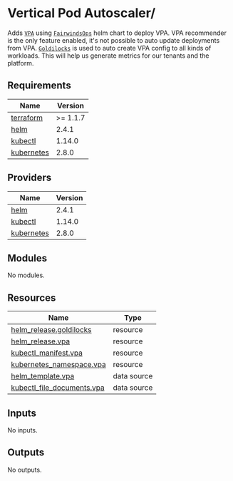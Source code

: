 # Vertical Pod Autoscaler/

Adds [`VPA`](https://github.com/kubernetes/autoscaler/tree/master/vertical-pod-autoscaler) using
[`FairwindsOps`](https://github.com/FairwindsOps/charts/tree/master/stable/vpa) helm chart to deploy VPA.
VPA recommender is the only feature enabled, it's not possible to auto update deployments from VPA.
[`Goldilocks`](https://github.com/FairwindsOps/charts/tree/master/stable/goldilocks) is used to auto create
VPA config to all kinds of workloads. This will help us generate metrics for our tenants and the platform.

## Requirements

| Name | Version |
|------|---------|
| <a name="requirement_terraform"></a> [terraform](#requirement\_terraform) | >= 1.1.7 |
| <a name="requirement_helm"></a> [helm](#requirement\_helm) | 2.4.1 |
| <a name="requirement_kubectl"></a> [kubectl](#requirement\_kubectl) | 1.14.0 |
| <a name="requirement_kubernetes"></a> [kubernetes](#requirement\_kubernetes) | 2.8.0 |

## Providers

| Name | Version |
|------|---------|
| <a name="provider_helm"></a> [helm](#provider\_helm) | 2.4.1 |
| <a name="provider_kubectl"></a> [kubectl](#provider\_kubectl) | 1.14.0 |
| <a name="provider_kubernetes"></a> [kubernetes](#provider\_kubernetes) | 2.8.0 |

## Modules

No modules.

## Resources

| Name | Type |
|------|------|
| [helm_release.goldilocks](https://registry.terraform.io/providers/hashicorp/helm/2.4.1/docs/resources/release) | resource |
| [helm_release.vpa](https://registry.terraform.io/providers/hashicorp/helm/2.4.1/docs/resources/release) | resource |
| [kubectl_manifest.vpa](https://registry.terraform.io/providers/gavinbunney/kubectl/1.14.0/docs/resources/manifest) | resource |
| [kubernetes_namespace.vpa](https://registry.terraform.io/providers/hashicorp/kubernetes/2.8.0/docs/resources/namespace) | resource |
| [helm_template.vpa](https://registry.terraform.io/providers/hashicorp/helm/2.4.1/docs/data-sources/template) | data source |
| [kubectl_file_documents.vpa](https://registry.terraform.io/providers/gavinbunney/kubectl/1.14.0/docs/data-sources/file_documents) | data source |

## Inputs

No inputs.

## Outputs

No outputs.
